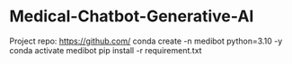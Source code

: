 # Medical-Chatbot-Generative-AI
Project repo: https://github.com/
conda create -n medibot python=3.10 -y
conda activate medibot
pip install -r requirement.txt

